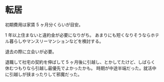 # 転居

初期費用は家賃 5 ヶ月分くらいが目安。

1 年以上住まないと違約金が必要になりがち。
あまりにも短くなりそうならホテル暮らしやマンスリーマンションなどを検討する。

退去の際に立会いが必要。

退職して社宅の契約を伸ばして 5 ヶ月後に引越し、とかしてたけど、しばらく休むつもりなら引越し最優先でよかったかも。
時期が中途半端だった。就活中に引越しが挟まったりして邪魔だった。
